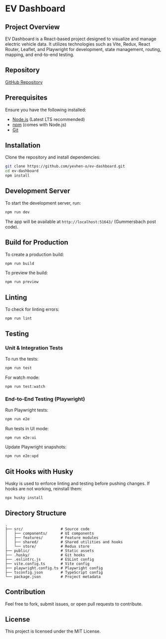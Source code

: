 # EV Dashboard

## Project Overview

EV Dashboard is a React-based project designed to visualize and manage electric vehicle data. It utilizes technologies such as Vite, Redux, React Router, Leaflet, and Playwright for development, state management, routing, mapping, and end-to-end testing.

## Repository

[GitHub Repository](https://github.com/yevhen-o/ev-dashboard)

## Prerequisites

Ensure you have the following installed:

- [Node.js](https://nodejs.org/) (Latest LTS recommended)
- [npm](https://www.npmjs.com/) (comes with Node.js)
- [Git](https://git-scm.com/)

## Installation

Clone the repository and install dependencies:

```sh
git clone https://github.com/yevhen-o/ev-dashboard.git
cd ev-dashboard
npm install
```

## Development Server

To start the development server, run:

```sh
npm run dev
```

The app will be available at `http://localhost:51643/` (Gummersbach post code).

## Build for Production

To create a production build:

```sh
npm run build
```

To preview the build:

```sh
npm run preview
```

## Linting

To check for linting errors:

```sh
npm run lint
```

## Testing

### Unit & Integration Tests

To run the tests:

```sh
npm run test
```

For watch mode:

```sh
npm run test:watch
```

### End-to-End Testing (Playwright)

Run Playwright tests:

```sh
npm run e2e
```

Run tests in UI mode:

```sh
npm run e2e:ui
```

Update Playwright snapshots:

```sh
npm run e2e:upd
```

## Git Hooks with Husky

Husky is used to enforce linting and testing before pushing changes.
If hooks are not working, reinstall them:

```sh
npx husky install
```

## Directory Structure

```
.
├── src/                 # Source code
│   ├── components/      # UI components
│   ├── features/        # Feature modules
│   ├── shared/          # Shared utilities and hooks
│   └── store/           # Redux store
├── public/              # Static assets
├── .husky/              # Git hooks
├── .eslintrc.js         # ESLint config
├── vite.config.ts       # Vite config
├── playwright.config.ts # Playwright config
├── tsconfig.json        # TypeScript config
└── package.json         # Project metadata
```

## Contribution

Feel free to fork, submit issues, or open pull requests to contribute.

## License

This project is licensed under the MIT License.
